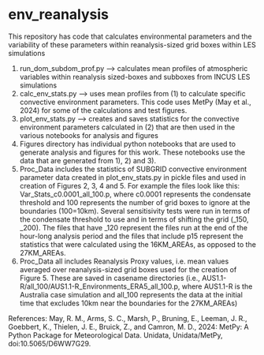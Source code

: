 # env_reanalysis

This repository has code that calculates environmental parameters and the variability of these parameters within reanalysis-sized grid boxes within LES simulations

1) run_dom_subdom_prof.py --> calculates mean profiles of atmospheric variables within reanalysis sized-boxes and subboxes from INCUS LES simulations
2) calc_env_stats.py --> uses mean profiles from (1) to calculate specific convective environment parameters. This code uses MetPy (May et al., 2024) for some of the calculations and test figures.
3) plot_env_stats.py --> creates and saves statistics for the convective environment parameters calculated in (2) that are then used in the various notebooks for analysis and figures 
4) Figures directory has individual python notebooks that are used to generate analysis and figures for this work. These notebooks use the data that are generated from 1), 2) and 3).
5) Proc_Data includes the statistics of SUBGRID convective environment parameter data created in plot_env_stats.py in pickle files and used in creation of Figures 2, 3, 4 and 5. For example the files look like this: Var_Stats_c0.0001_all_100.p, where c0.0001 represents the condensate threshold and 100 represents the number of grid boxes to ignore at the boundaries (100=10km). Several sensitisivity tests were run in terms of the condensate threshold to use and in terms of shifting the grid (_150, _200). The files that have _120 represent the files run at the end of the hour-long analysis period and the files that include p15 represent the statistics that were calculated using the 16KM_AREAs, as opposed to the 27KM_AREAs. 
6) Proc_Data all includes Reanalysis Proxy values, i.e. mean values averaged over reanalysis-sized grid boxes used for the creation of Figure 5. These are saved in casename directories (i.e., AUS1.1-R/all_100/AUS1.1-R_Environments_ERA5_all_100.p, where AUS1.1-R is the Australia case simulation and all_100 represents the data at the initial time that excludes 10km near the boundaries for the 27KM_AREAs)

References:
May, R. M., Arms, S. C., Marsh, P., Bruning, E., Leeman, J. R., Goebbert, K., Thielen, J. E.,
    Bruick, Z., and Camron, M. D., 2024: MetPy: A Python Package for Meteorological Data.
    Unidata, Unidata/MetPy, doi:10.5065/D6WW7G29.
